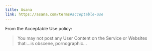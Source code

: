 ```yaml
---
title: Asana
link: https://asana.com/terms#acceptable-use
---
```


From the Acceptable Use policy:

> You may not post any User Content on the Service or Websites that:...is obscene, pornographic...
